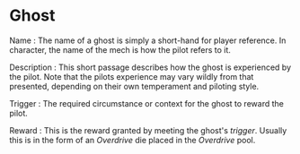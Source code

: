 Ghost
=====


Name
:	The name of a ghost is simply a short-hand for player reference. In character, the name of the mech is how the pilot refers to it.

Description
:	This short passage describes how the ghost is experienced by the pilot. Note that the pilots experience may vary wildly from that presented, depending on their own temperament and piloting style.

Trigger
:	The required circumstance or context for the ghost to reward the pilot.

Reward
:	This is the reward granted by meeting the ghost's *trigger*. Usually this is in the form of an *Overdrive* die placed in the *Overdrive* pool.